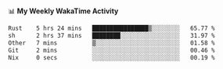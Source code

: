 <!--
**stamp711/stamp711** is a ✨ _special_ ✨ repository because its `README.md` (this file) appears on your GitHub profile.

Here are some ideas to get you started:

- 🔭 I’m currently working on ...
- 🌱 I’m currently learning ...
- 👯 I’m looking to collaborate on ...
- 🤔 I’m looking for help with ...
- 💬 Ask me about ...
- 📫 How to reach me: ...
- 😄 Pronouns: ...
- ⚡ Fun fact: ...
-->

📊 **My Weekly WakaTime Activity**

<!--START_SECTION:waka-->

```txt
Rust    5 hrs 24 mins   ████████████████▒░░░░░░░░   65.77 %
sh      2 hrs 37 mins   ████████░░░░░░░░░░░░░░░░░   31.97 %
Other   7 mins          ▒░░░░░░░░░░░░░░░░░░░░░░░░   01.58 %
Git     2 mins          ░░░░░░░░░░░░░░░░░░░░░░░░░   00.46 %
Nix     0 secs          ░░░░░░░░░░░░░░░░░░░░░░░░░   00.19 %
```

<!--END_SECTION:waka-->
